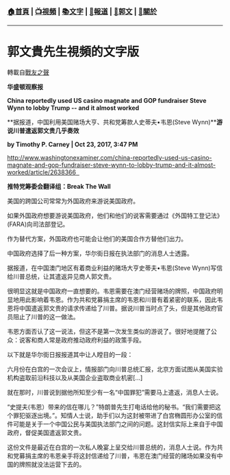 ###  [:house:首頁](https://github.com/ourhimalayas/home) | [:tv:視頻](https://github.com/ourhimalayas/videos) | [:books:文字](https://github.com/ourhimalayas/txt) | [:newspaper:報道](https://github.com/ourhimalayas/news) | [:eagle:郭文](https://github.com/ourhimalayas/guomedia) | [:pray:關於](https://github.com/ourhimalayas/home/tree/master/about)
---
# 郭文貴先生視頻的文字版
轉載自[戰友之聲](http://littleantvoice.blogspot.com)

**华盛顿观察报**

**China reportedly used US casino magnate and GOP fundraiser Steve Wynn to lobby Trump -- and it almost worked**

**据报道，中国利用美国赌场大亨、共和党筹款人史蒂夫•韦恩(Steve Wynn)****游说川普遣返郭文贵几乎奏效**



**by Timothy P. Carney | Oct 23, 2017, 3:47 PM&nbsp;**

[http://www.washingtonexaminer.com/china-reportedly-used-us-casino-magnate-and-gop-fundraiser-steve-wynn-to-lobby-trump-and-it-almost-worked/article/2638366 &nbsp;](http://www.washingtonexaminer.com/china-reportedly-used-us-casino-magnate-and-gop-fundraiser-steve-wynn-to-lobby-trump-and-it-almost-worked/article/2638366)





**推特党筹委会翻译组：Break The Wall**



美国的跨国公司常常为外国政府来游说美国政府。



如果外国政府想要游说美国政府，他们和他们的说客需要通过《外国特工登记法》(FARA)向司法部登记。



作为替代方案，外国政府也可能会让他们的美国合作方替他们出力。



中国政府选择了后一种方案，华尔街日报在执法部门的消息人士透露。



据报道，在中国澳门地区有着商业利益的赌场大亨史蒂夫•韦恩(Steve Wynn)写信给川普总统，让其遣返异见商人郭文贵。



很明显这就是中国政府一直想要的。韦恩需要在澳门经营赌场的牌照，中国政府明显地用此影响着韦恩。作为共和党募捐主席的韦恩和川普有着紧密的联系，因此韦恩将中国遣返郭文贵的请求传递给了川普。据说川普当时点了头，但是其他政府官员阻止了川普的这一做法。



韦恩方面否认了这一说法，但这不是第一次发生类似的游说了。很好地提醒了公众：说客和商人常是政府推动政府利益的政策手段。



以下就是华尔街日报报道其中让人瞠目的一段：



六月份在白宫的一次会议上，情报部门向川普总统汇报，北京方面试图从美国实验机构盗取前沿科技以及从美国企业盗取商业机密[...]

就在那时，川普说到据他所知至少有一名“中国罪犯”需要马上遣返，消息人士说。

“史提夫(韦恩）带来的信在哪儿？”特朗普先生打电话给他的秘书。“我们需要把这个罪犯驱逐出境。”。知情人士说，助手们以为这封被带进了白宫椭圆形办公室的信件可能是关于一个中国公民与美国执法部门之间的问题。这封信实际上来自于中国政府，督促美国遣返郭文贵。

这份文件是最近在白宫的一次私人晚宴上呈交给川普总统的，消息人士说。作为共和党募捐主席的韦恩亲手将这封信递给了川普，韦恩在澳门经营的赌场如果没有中国的牌照就没法运营下去的。